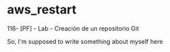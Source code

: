 # aws_restart
116- [PF] - Lab - Creación de un repositorio Git

So, I'm supposed to write something about myself here
